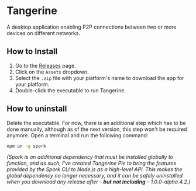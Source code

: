 # Tangerine

A desktop application enabling P2P connections between two or more devices on different networks.

## How to Install

1. Go to the [Releases](https://github.com/Purple-Gem-Studio/tangerine/releases) page.
2. Click on the `Assets` dropdown.
3. Select the `.zip` file with your platform's name to download the app for your platform.
4. Double-click the executable to run Tangerine.

## How to uninstall

Delete the executable.
For now, there is an additional step which has to be done manually, although as of the next version, this step won't be required anymore.
Open a terminal and run the following command:

```sh
npm un -g spork
```

*(Spork is an additional dependency that must be installed globally to function, and as such, I've created Tangerine Pie to bring the features provided by the Spork CLI to Node.js as a high-level API. This makes the global dependency no longer necessary, and it can be safely uninstalled when you download any release after - **but not including** - 1.0.0-alpha.4.2.)*
